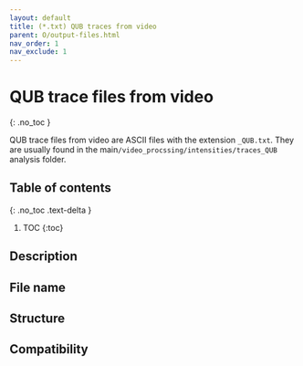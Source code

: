 ```yaml
---
layout: default
title: (*.txt) QUB traces from video
parent: O/output-files.html
nav_order: 1
nav_exclude: 1
---
```



# QUB trace files from video
{: .no_toc }

QUB trace files from video are ASCII files with the extension `_QUB.txt`. They are usually found in the main`/video_procssing/intensities/traces_QUB` analysis folder.

## Table of contents
{: .no_toc .text-delta }

1. TOC
{:toc}

## Description

## File name

## Structure

## Compatibility
